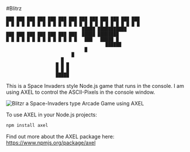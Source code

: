 #Blitrz

    ███ ███ ███ ███ ███ ███ ███ ███ ███ ███ ███ ███ ███
    █ █ █ █ █ █ █ █ █ █ █ █ █ █ █ █ █ █ █ █ █ █ █ █ █ █
                                 █████ ███████████
    ███ ███ ███ ███ ███ ███ ███  █████ ████████
    █ █ █ █ █ █ █ █ █ █ █ █ █ █   ███   █████ █
                                          ██████
                                  █
                             █
                         █
                       █ █ █
                       █ █ █
                       █████

This is a Space Invaders style Node.js game that runs in the console. I am using AXEL to control the ASCII-Pixels in the console window.

![Blitzr a Space-Invaders type Arcade Game using AXEL](http://i.imgur.com/ZYBBxnq.gif)

To use AXEL in your Node.js projects:

```bash
npm install axel
```

Find out more about the AXEL package here:
https://www.npmjs.org/package/axel